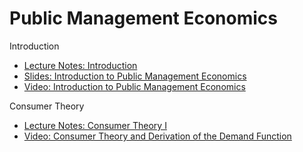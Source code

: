 # Public Management Economics

Introduction

- [Lecture Notes: Introduction](https://github.com/jrfdumortier/PME/raw/main/Introduction%20(Notes).pdf) 
- [Slides: Introduction to Public Management Economics](https://github.com/jrfdumortier/PME/raw/main/Introduction%20(Slides).pdf) 
- [Video: Introduction to Public Management Economics](https://youtu.be/M5Q3xLzvfBY?si=psLbBeEe3KZsVPZW)

Consumer Theory

- [Lecture Notes: Consumer Theory I](https://github.com/jrfdumortier/PME/raw/main/Consumer%20Theory%20I%20(Notes).pdf)
- [Video:  Consumer Theory and Derivation of the Demand Function](https://youtu.be/0pKNamk8UUA?si=U_WD7LpAO2PYl7cF)
